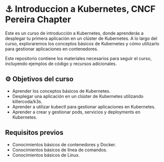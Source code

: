 # ⚓️ Introduccion a Kubernetes, CNCF Pereira Chapter

Este es un curso de introducción a Kubernetes, donde aprenderás a desplegar tu primera aplicación en un clúster de Kubernetes. A lo largo del curso, exploraremos los conceptos básicos de Kubernetes y cómo utilizarlo para gestionar aplicaciones en contenedores.

Este repositorio contiene los materiales necesarios para seguir el curso, incluyendo ejemplos de código y recursos adicionales.

## ⚙️ Objetivos del curso
- Aprender los conceptos básicos de Kubernetes.
- Desplegar una aplicación en un clúster de Kubernetes utilizando killercoda/k3s.
- Aprender a utilizar kubectl para gestionar aplicaciones en Kubernetes.
- Aprender a crear y gestionar pods, servicios y deployments en Kubernetes.

## Requisitos previos
- Conocimientos básicos de contenedores y Docker.
- Conocimientos básicos de línea de comandos.
- Conocimientos básicos de Linux.

